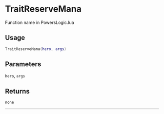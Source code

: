 # TraitReserveMana
Function name in PowersLogic.lua
## Usage
```lua
TraitReserveMana(hero, args)
```
## Parameters
`hero`, `args`
## Returns
`none`

---